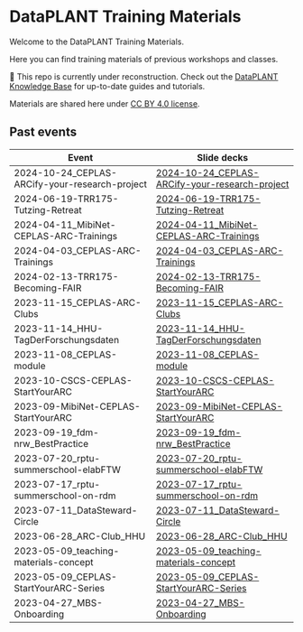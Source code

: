 # DataPLANT Training Materials

Welcome to the DataPLANT Training Materials.

Here you can find training materials of previous workshops and classes.

:construction: This repo is currently under reconstruction. Check out the [DataPLANT Knowledge Base](https://nfdi4plants.org/nfdi4plants.knowledgebase/) for up-to-date guides and tutorials.

Materials are shared here under [CC BY 4.0 license](https://creativecommons.org/licenses/by/4.0/).

## Past events

Event | Slide decks
--------------------------|-------------------------------------------
2024-10-24_CEPLAS-ARCify-your-research-project | [2024-10-24_CEPLAS-ARCify-your-research-project](slide-decks/2024-10-24_CEPLAS-ARCify-your-research-project)
2024-06-19-TRR175-Tutzing-Retreat | [2024-06-19-TRR175-Tutzing-Retreat](slide-decks/2024-06-19-TRR175-Tutzing-Retreat) 
2024-04-11_MibiNet-CEPLAS-ARC-Trainings | [2024-04-11_MibiNet-CEPLAS-ARC-Trainings](slide-decks/2024-04-11_MibiNet-CEPLAS-ARC-Trainings) 
2024-04-03_CEPLAS-ARC-Trainings | [2024-04-03_CEPLAS-ARC-Trainings](slide-decks/2024-04-03_CEPLAS-ARC-Trainings) 
2024-02-13-TRR175-Becoming-FAIR | [2024-02-13-TRR175-Becoming-FAIR](slide-decks/2024-02-13-TRR175-Becoming-FAIR) 
2023-11-15_CEPLAS-ARC-Clubs | [2023-11-15_CEPLAS-ARC-Clubs](slide-decks/2023-11-15_CEPLAS-ARC-Clubs) 
2023-11-14_HHU-TagDerForschungsdaten | [2023-11-14_HHU-TagDerForschungsdaten](slide-decks/2023-11-14_HHU-TagDerForschungsdaten) 
2023-11-08_CEPLAS-module | [2023-11-08_CEPLAS-module](slide-decks/2023-11-08_CEPLAS-module) 
2023-10-CSCS-CEPLAS-StartYourARC | [2023-10-CSCS-CEPLAS-StartYourARC](slide-decks/2023-10-CSCS-CEPLAS-StartYourARC) 
2023-09-MibiNet-CEPLAS-StartYourARC | [2023-09-MibiNet-CEPLAS-StartYourARC](slide-decks/2023-09-MibiNet-CEPLAS-StartYourARC) 
2023-09-19_fdm-nrw_BestPractice | [2023-09-19_fdm-nrw_BestPractice](slide-decks/2023-09-19_fdm-nrw_BestPractice) 
2023-07-20_rptu-summerschool-elabFTW | [2023-07-20_rptu-summerschool-elabFTW](slide-decks/2023-07-20_rptu-summerschool-elabFTW) 
2023-07-17_rptu-summerschool-on-rdm | [2023-07-17_rptu-summerschool-on-rdm](slide-decks/2023-07-17_rptu-summerschool-on-rdm) 
2023-07-11_DataSteward-Circle | [2023-07-11_DataSteward-Circle](slide-decks/2023-07-11_DataSteward-Circle) 
2023-06-28_ARC-Club_HHU | [2023-06-28_ARC-Club_HHU](slide-decks/2023-06-28_ARC-Club_HHU) 
2023-05-09_teaching-materials-concept | [2023-05-09_teaching-materials-concept](slide-decks/2023-05-09_teaching-materials-concept) 
2023-05-09_CEPLAS-StartYourARC-Series | [2023-05-09_CEPLAS-StartYourARC-Series](slide-decks/2023-05-09_CEPLAS-StartYourARC-Series) 
2023-04-27_MBS-Onboarding | [2023-04-27_MBS-Onboarding](slide-decks/2023-04-27_MBS-Onboarding) 